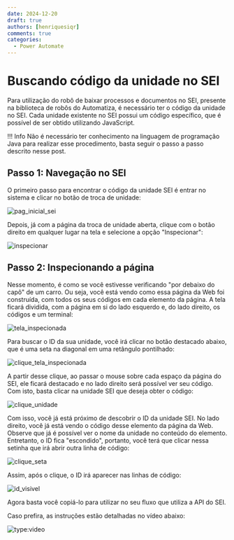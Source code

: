 ```yaml
---
date: 2024-12-20
draft: true
authors: [henriquesiqr]
comments: true
categories:
  - Power Automate
---
```


# Buscando código da unidade no SEI

Para utilização do robô de baixar processos e documentos no SEI, presente na biblioteca de robôs do Automatiza, é necessário ter o código da unidade no SEI. Cada unidade existente no SEI possui um código específico, que é possível de ser obtido utilizando JavaScript.

<!-- more -->

!!! Info
    Não é necessário ter conhecimento na linguagem de programação Java para realizar esse procedimento, basta seguir o passo a passo descrito nesse post.

## Passo 1: Navegação no SEI
O primeiro passo para encontrar o código da unidade SEI é entrar no sistema e clicar no botão de troca de unidade:

![pag_inicial_sei](https://github.com/user-attachments/assets/4d80cc92-b328-4eaf-8476-937f5150fc79)

Depois, já com a página da troca de unidade aberta, clique com o botão direito em qualquer lugar na tela e selecione a opção "Inspecionar":

![inspecionar](https://github.com/user-attachments/assets/3c4d1fcf-5992-4bf8-a380-37ab30d53c85)


## Passo 2: Inspecionando a página
Nesse momento, é como se você estivesse verificando "por debaixo do capô" de um carro. Ou seja, você está vendo como essa página da Web foi construída, com todos os seus códigos em cada elemento da página. A tela ficará dividida, com a página em si do lado esquerdo e, do lado direito, os códigos e um terminal:

![tela_inspecionada](https://github.com/user-attachments/assets/491700fe-654a-4eee-8419-80385976fd31)


Para buscar o ID da sua unidade, você irá clicar no botão destacado abaixo, que é uma seta na diagonal em uma retângulo pontilhado:

![clique_tela_inspecionada](https://github.com/user-attachments/assets/0d5e87a2-74b6-4c87-a26e-604717ddbe0a)


A partir desse clique, ao passar o mouse sobre cada espaço da página do SEI, ele ficará destacado e no lado direito será possível ver seu código. Com isto, basta clicar na unidade SEI que deseja obter o código:

![clique_unidade](https://github.com/user-attachments/assets/4cb700aa-fb7b-40d9-8ec6-4ded90a91e1c)


Com isso, você já está próximo de descobrir o ID da unidade SEI. No lado direito, você já está vendo o código desse elemento da página da Web. Observe que já é possível ver o nome da unidade no conteúdo do elemento. Entretanto, o ID fica "escondido", portanto, você terá que clicar nessa setinha que irá abrir outra linha de código:

![clique_seta](https://github.com/user-attachments/assets/306bfb23-d84e-493c-88af-58689b586216)


Assim, após o clique, o ID irá aparecer nas linhas de código:

![id_visivel](https://github.com/user-attachments/assets/62032b15-24ac-4319-be73-f1d48b4045f4)


Agora basta você copiá-lo para utilizar no seu fluxo que utiliza a API do SEI.

Caso prefira, as instruções estão detalhadas no vídeo abaixo:

![type:video](https://www.youtube.com/embed/09ceWwO6Xx0)